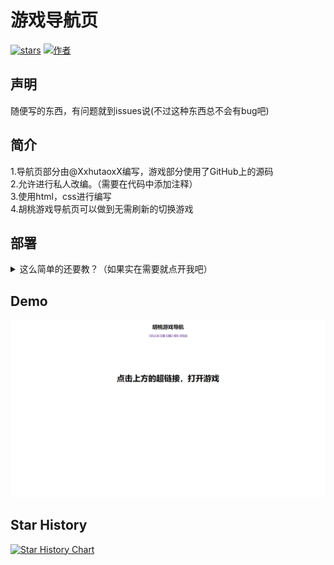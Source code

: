 # 游戏导航页
[![stars](https://img.shields.io/github/stars/XxhutaoxX/navigation-page.svg)](https://github.com/XxhutaoxX/navigation-page)
[![作者](https://img.shields.io/badge/Author-胡桃-pink.svg)](https://github.com/XxhutaoxX)
## 声明
随便写的东西，有问题就到issues说(不过这种东西总不会有bug吧)
## 简介
1.导航页部分由@XxhutaoxX编写，游戏部分使用了GitHub上的源码  
2.允许进行私人改编。（需要在代码中添加注释<!-- Written by Hutao -->）  
3.使用html，css进行编写  
4.胡桃游戏导航页可以做到无需刷新的切换游戏
## 部署
<details>
<summary>这么简单的还要教？（如果实在需要就点开我吧）</summary>
<pre><code>
将源码下载下来然后找到源码文件夹的index.html文件
</code></pre>
</details>

## Demo
![Demo图片](demo.png)

## Star History
[![Star History Chart](https://api.star-history.com/svg?repos=XxhutaoxX/navigation-page&type=Date)](https://star-history.com/#XxhutaoxX/navigation-page&Date)
